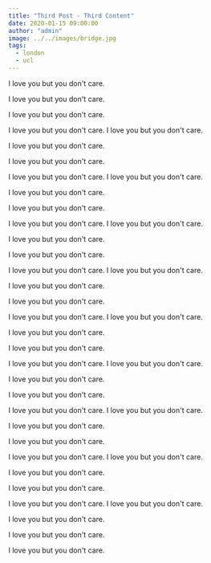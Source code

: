```yaml
---
title: "Third Post - Third Content"
date: 2020-01-15 09:00:00
author: "admin"
image: ../../images/bridge.jpg
tags:
  - london
  - ucl
---
```


I love you but you don't care.

I love you but you don't care.

I love you but you don't care.

I love you but you don't care.
I love you but you don't care.

I love you but you don't care.

I love you but you don't care.

I love you but you don't care.
I love you but you don't care.

I love you but you don't care.

I love you but you don't care.

I love you but you don't care.
I love you but you don't care.

I love you but you don't care.

I love you but you don't care.

I love you but you don't care.
I love you but you don't care.

I love you but you don't care.

I love you but you don't care.

I love you but you don't care.
I love you but you don't care.

I love you but you don't care.

I love you but you don't care.

I love you but you don't care.
I love you but you don't care.

I love you but you don't care.

I love you but you don't care.

I love you but you don't care.
I love you but you don't care.

I love you but you don't care.

I love you but you don't care.

I love you but you don't care.
I love you but you don't care.

I love you but you don't care.

I love you but you don't care.

I love you but you don't care.
I love you but you don't care.

I love you but you don't care.

I love you but you don't care.

I love you but you don't care.
